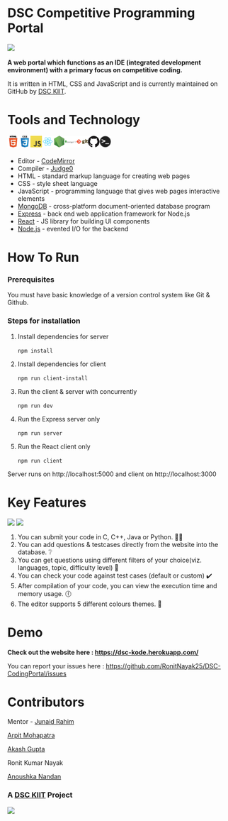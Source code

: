 # DSC Competitive Programming Portal

<img src="https://i.postimg.cc/hGSzWs2C/dsc.png" width="900">

**A web portal which functions as an IDE (integrated development environment) with a primary focus on competitive coding.** 

It is written in HTML, CSS and JavaScript and is currently maintained on GitHub by [DSC KIIT](https://dsckiit.tech/).

# Tools and Technology


<img align="left" alt="HTML5" width="26px" src="https://raw.githubusercontent.com/github/explore/80688e429a7d4ef2fca1e82350fe8e3517d3494d/topics/html/html.png" />
<img align="left" alt="CSS3" width="26px" src="https://raw.githubusercontent.com/github/explore/80688e429a7d4ef2fca1e82350fe8e3517d3494d/topics/css/css.png" />
<img align="left" alt="JavaScript" width="26px" src="https://raw.githubusercontent.com/github/explore/80688e429a7d4ef2fca1e82350fe8e3517d3494d/topics/javascript/javascript.png" />
<img align="left" alt="React" width="26px" src="https://raw.githubusercontent.com/github/explore/80688e429a7d4ef2fca1e82350fe8e3517d3494d/topics/react/react.png" />
<img align="left" alt="Node.js" width="26px" src="https://raw.githubusercontent.com/github/explore/80688e429a7d4ef2fca1e82350fe8e3517d3494d/topics/nodejs/nodejs.png" />
<img align="left" alt="MongoDB" width="26px" src="https://raw.githubusercontent.com/github/explore/80688e429a7d4ef2fca1e82350fe8e3517d3494d/topics/mongodb/mongodb.png" />
<img align="left" alt="Git" width="26px" src="https://raw.githubusercontent.com/github/explore/80688e429a7d4ef2fca1e82350fe8e3517d3494d/topics/git/git.png" />
<img align="left" alt="GitHub" width="26px" src="https://raw.githubusercontent.com/github/explore/78df643247d429f6cc873026c0622819ad797942/topics/github/github.png" />
<img align="left" alt="Terminal" width="26px" src="https://raw.githubusercontent.com/github/explore/80688e429a7d4ef2fca1e82350fe8e3517d3494d/topics/terminal/terminal.png" />

<br>
</br>

* Editor - [CodeMirror](https://codemirror.net/)
* Compiler - [Judge0](https://www.judge0.com/)
* HTML - standard markup language for creating web pages
* CSS - style sheet language
* JavaScript - programming language that gives web pages interactive elements
* [MongoDB](https://www.mongodb.com/) - cross-platform document-oriented database program
* [Express](https://expressjs.com/) - back end web application framework for Node.js
* [React](https://reactjs.org/) - JS library for building UI components
* [Node.js](https://nodejs.org/en/) - evented I/O for the backend


# How To Run

### Prerequisites
You must have basic knowledge of a version control system like Git & Github. 

### Steps for installation
1. Install dependencies for server
 
   `npm install`

2. Install dependencies for client
 
   `npm run client-install`

3. Run the client & server with concurrently
 
   `npm run dev`

4. Run the Express server only
 
   `npm run server`

5. Run the React client only
 
   `npm run client`

  Server runs on http://localhost:5000 and client on http://localhost:3000



# Key Features
<img src="https://img.shields.io/badge/heroku-deployed-blueviolet"/> <img src="https://img.shields.io/badge/Google-OAuth%202.0-blue"/>

1. You can submit your code in C, C++, Java or Python. 👨‍💻
2. You can add questions & testcases directly from the website into the database. :grey_question:
3. You can get questions using different filters of your choice(viz. languages, topic, difficulty level) :abcd:
4. You can check your code against test cases (default or custom) :heavy_check_mark:
5. After compilation of your code, you can view the execution time and memory usage. :clock6:
6. The editor supports 5 different colours themes. :vertical_traffic_light:
<!--- 6. Instructions, Code, Solution Section -->



# Demo
**Check out the website here :  https://dsc-kode.herokuapp.com/**

You can report your issues here :  https://github.com/RonitNayak25/DSC-CodingPortal/issues



# Contributors
Mentor - [Junaid Rahim](https://github.com/junaidrahim)

[Arpit Mohapatra](https://github.com/marpit19)

[Akash Gupta](https://github.com/akashgp09)

Ronit Kumar Nayak
 
[Anoushka Nandan](https://github.com/anoushkanandan)






### A [DSC KIIT](https://github.com/DSC-KIIT) Project

<img src="https://dev-to-uploads.s3.amazonaws.com/uploads/organization/profile_image/2086/859e9317-d715-4a2b-b88e-61cdfd379039.png" width="100">
